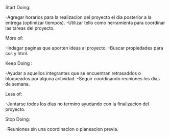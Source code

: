 Start Doing: 

-Agregar horarios para la realizacion del proyecto el dia posterior a la entrega (optimizar tiempos).
-Utilizar tello como herramienta para coordinar las tareas del proyecto.

More of: 

-Indagar paginas que aporten ideas al proyecto.
-Buscar propiedades para css y html.

Keep Doing : 

-Ayudar a aquellos integrantes que se encuentran retrasaddos o bloqueados por alguna actividad.
-Seguir coordinando reuniones los dias de semana.

Less of: 

-Juntarse todos los dias no termino ayudando con la finalizacion del proyecto.

Stop Doing: 

-Reuniones sin una coordinacion o planeacion previa.